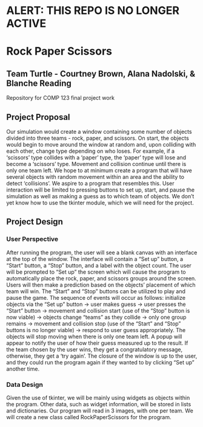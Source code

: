 # **ALERT: THIS REPO IS NO LONGER ACTIVE**
# Rock Paper Scissors
## Team Turtle - Courtney Brown, Alana Nadolski, & Blanche Reading

Repository for COMP 123 final project work

## Project Proposal
Our simulation would create a window containing some number of objects divided into three teams - rock, paper, and scissors. On start, the objects would begin to move around the window at random and, upon colliding with each other, change type depending on who loses. For example, if a ‘scissors’ type collides with a ‘paper’ type, the ‘paper’ type will lose and become a ‘scissors’ type. Movement and collision continue until there is only one team left. We hope to at minimum create a program that will have several objects with random movement within an area and the ability to detect ‘collisions’. We aspire to a program that resembles this. User interaction will be limited to pressing buttons to set up, start, and pause the simulation as well as making a guess as to which team of objects. We don’t yet know how to use the tkinter module, which we will need for the project. 

## Project Design
### User Perspective
After running the program, the user will see a blank canvas with an interface at the top of the window. The interface will contain a “Set up” button, a “Start” button, a “Stop” button, and a label with the object count. The user will be prompted to “Set up” the screen which will cause the program to automatically place the rock, paper, and scissors groups around the screen. Users will then make a prediction based on the objects’ placement of which team will win. The “Start” and “Stop” buttons can be utilized to play and pause the game. The sequence of events will occur as follows: initialize objects via the “Set up” button → user makes guess → user presses the “Start” button → movement and collision start (use of the  “Stop” button is now viable) → objects change “teams” as they collide → only one group remains → movement and collision stop (use of the “Start” and “Stop” buttons is no longer viable) → respond to user guess appropriately. The objects will stop moving when there is only one team left. A popup will appear to notify the user of how their guess measured up to the result.  If the team chosen by the user wins, they get a congratulatory message, otherwise, they get a ‘try again’. The closure of the window is up to the user, and they could run the program again if they wanted to by clicking “Set up” another time. 

### Data Design
Given the use of tkinter, we will be mainly using widgets as objects within the program. Other data, such as widget information, will be stored in lists and dictionaries. Our program will read in 3 images, with one per team. We will create a new class called RockPaperScissors for the program.

